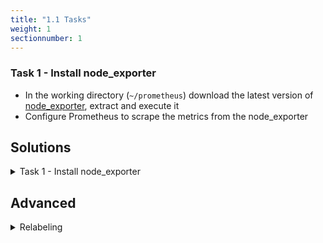 ```yaml
---
title: "1.1 Tasks"
weight: 1
sectionnumber: 1
---
```


### Task 1 - Install node_exporter

* In the working directory (`~/prometheus`) download the latest version of [node_exporter](https://github.com/prometheus/node_exporter/releases), extract and execute it
* Configure Prometheus to scrape the metrics from the node_exporter

## Solutions

<details><summary>Task 1 - Install node_exporter</summary>

```bash
cd ~/prometheus
curl -L -O https://github.com/prometheus/node_exporter/releases/download/v1.0.1/node_exporter-1.0.1.linux-amd64.tar.gz
tar fvxz node_exporter-1.0.1.linux-amd64.tar.gz
./node_exporter-1.0.1.linux-amd64/node_exporter
```

The prometheus configuration part can be solved by either using a static configuration **or** by using the file service discovery mechanism:

### static config

`prometheus.yml`
```yaml
global:
  scrape_interval:     15s
  evaluation_interval: 15s

alerting:
  alertmanagers:
  - static_configs:
    - targets:

rule_files:

scrape_configs:
  - job_name: 'prometheus'
    static_configs:
    - targets: ['localhost:9090']

  - job_name: 'node_exporter'
    static_configs:
    - targets: ['localhost:9100']
```

### file service discovery

`prometheus.yml`

```yaml
global:
  scrape_interval:     15s
  evaluation_interval: 15s

alerting:
  alertmanagers:
  - static_configs:
    - targets:

rule_files:

scrape_configs:
  - job_name: 'prometheus'
    static_configs:
    - targets: ['localhost:9090']

  - job_name: node_exporter
    file_sd_configs:
    - files:
      - node_exporter_targets.yml

```

`node_exporter_targets.yml`

```
- targets:
    - 127.0.0.1:9100
```
</details>

## Advanced

<details><summary>Relabeling</summary>

* Use a metric relabel configuration to drop the metric `node_cpu_seconds_total`

  <details><summary>Solution</summary>

  ```yaml
  - job_name: 'node_exporter'
    static_configs:
    - targets: ['localhost:9100']
    metric_relabel_configs:
    - source_labels: [ __name__ ]
      regex: 'node_cpu_seconds_total'
      action: drop
  ```

  </details>

</details>
